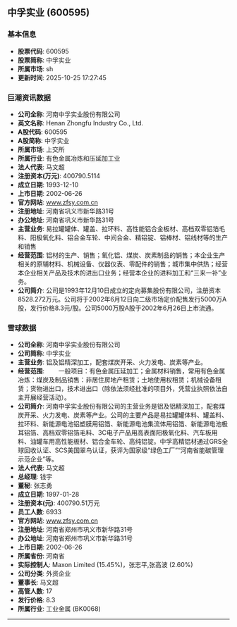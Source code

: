 ## 中孚实业 (600595)

### 基本信息

- **股票代码**: 600595
- **股票简称**: 中孚实业
- **所属市场**: sh
- **更新时间**: 2025-10-25 17:27:45

### 巨潮资讯数据

- **公司全称**: 河南中孚实业股份有限公司
- **英文名称**: Henan Zhongfu Industry Co., Ltd.
- **A股代码**: 600595
- **A股简称**: 中孚实业
- **所属市场**: 上交所
- **所属行业**: 有色金属冶炼和压延加工业
- **法人代表**: 马文超
- **注册资本(万元)**: 400790.5114
- **成立日期**: 1993-12-10
- **上市日期**: 2002-06-26
- **官方网站**: www.zfsy.com.cn
- **注册地址**: 河南省巩义市新华路31号
- **办公地址**: 河南省巩义市新华路31号
- **主营业务**: 易拉罐罐体、罐盖、拉环料、高性能铝合金板材、高档双零铝箔毛料、阳极氧化料、铝合金车轮、中间合金、精铝锭、铝棒材、铝线材等的生产和销售
- **经营范围**: 铝材的生产、销售；氧化铝、煤炭、炭素制品的销售；本企业生产相关的原辅材料、机械设备、仪器仪表、零配件的销售；城市集中供热；经营本企业相关产品及技术的进出口业务；经营本企业的进料加工和“三来一补”业务。
- **公司简介**: 公司是1993年12月10日成立的定向募集股份有限公司，注册资本8528.272万元。公司将于2002年6月12日向二级市场定价配售发行5000万A股，发行价格8.3元/股。公司5000万股A股于2002年6月26日上市流通。

### 雪球数据

- **公司全称**: 河南中孚实业股份有限公司
- **公司简称**: 中孚实业
- **主营业务**: 铝及铝精深加工，配套煤炭开采、火力发电、炭素等产业。
- **经营范围**: 　　一般项目：有色金属压延加工；金属材料销售，常用有色金属冶炼：煤炭及制品销售：非居住房地产租赁；土地使用权租赁；机械设备租赁；货物进出口，技术进出口（除依法须经批准的项目外，凭营业执照依法自主开展经营活动）。
- **公司简介**: 河南中孚实业股份有限公司的主营业务是铝及铝精深加工，配套煤炭开采、火力发电、炭素等产业。公司的主要产品是易拉罐罐体料、罐盖料、拉环料、新能源电池铝塑膜用铝箔、新能源电池集流体用铝箔、新能源电池极耳铝箔、高档双零铝箔毛料、3C电子产品用高表面阳极氧化料、汽车板用料、油罐车用高性能板材、铝合金车轮、高纯铝锭。中孚高精铝材通过GRS全球回收认证、SCS美国翠鸟认证，获评为国家级“绿色工厂”“河南省能碳管理示范企业”等。
- **法人代表**: 马文超
- **总经理**: 钱宇
- **董秘**: 张志勇
- **成立日期**: 1997-01-28
- **注册资本(元)**: 400790.51万元
- **员工人数**: 6933
- **官方网站**: www.zfsy.com.cn
- **注册地址**: 河南省郑州市巩义市新华路31号
- **办公地址**: 河南省郑州市巩义市新华路31号
- **上市日期**: 2002-06-26
- **所属省份**: 河南省
- **实际控制人**: Maxon Limited (15.45%)，张志平,张高波 (2.60%)
- **公司分类**: 外资企业
- **董事长**: 马文超
- **高管人数**: 17
- **发行价格**: 8.3
- **所属行业**: 工业金属 (BK0068)

---